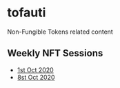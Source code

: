 # tofauti

Non-Fungible Tokens related content

## Weekly NFT Sessions

- [1st Oct 2020](https://tofauti.net/nfts-storing-digital-items-on-chain)
- [8st Oct 2020](http://tofauti.net/nfts-which-standard-to-use)
